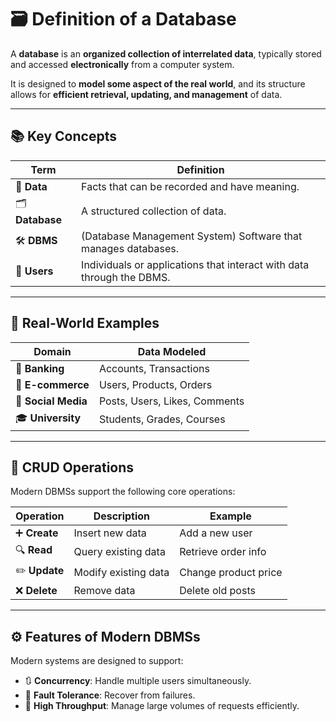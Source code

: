 # 🗃️ Definition of a Database

A **database** is an **organized collection of interrelated data**, typically stored and accessed **electronically** from a computer system.

It is designed to **model some aspect of the real world**, and its structure allows for **efficient retrieval, updating, and management** of data.

---

## 📚 Key Concepts

| Term            | Definition                                                            |
| --------------- | --------------------------------------------------------------------- |
| 🔢 **Data**     | Facts that can be recorded and have meaning.                          |
| 🗂️ **Database** | A structured collection of data.                                      |
| 🛠️ **DBMS**     | (Database Management System) Software that manages databases.         |
| 👤 **Users**    | Individuals or applications that interact with data through the DBMS. |

---

## 🧩 Real-World Examples

| Domain              | Data Modeled                  |
| ------------------- | ----------------------------- |
| 🏦 **Banking**      | Accounts, Transactions        |
| 🛒 **E-commerce**   | Users, Products, Orders       |
| 💬 **Social Media** | Posts, Users, Likes, Comments |
| 🎓 **University**   | Students, Grades, Courses     |

---

## 🔄 CRUD Operations

Modern DBMSs support the following core operations:

| Operation     | Description          | Example              |
| ------------- | -------------------- | -------------------- |
| ➕ **Create** | Insert new data      | Add a new user       |
| 🔍 **Read**   | Query existing data  | Retrieve order info  |
| ✏️ **Update** | Modify existing data | Change product price |
| ❌ **Delete** | Remove data          | Delete old posts     |

---

## ⚙️ Features of Modern DBMSs

Modern systems are designed to support:

- 🔃 **Concurrency**: Handle multiple users simultaneously.
- 🔐 **Fault Tolerance**: Recover from failures.
- 🚀 **High Throughput**: Manage large volumes of requests efficiently.
